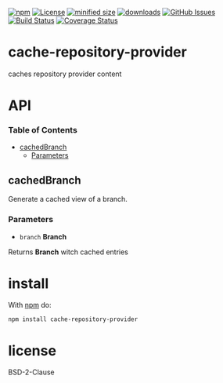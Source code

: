 [![npm](https://img.shields.io/npm/v/cache-repository-provider.svg)](https://www.npmjs.com/package/cache-repository-provider)
[![License](https://img.shields.io/badge/License-BSD%203--Clause-blue.svg)](https://opensource.org/licenses/BSD-3-Clause)
[![minified size](https://badgen.net/bundlephobia/min/cache-repository-provider)](https://bundlephobia.com/result?p=cache-repository-provider)
[![downloads](http://img.shields.io/npm/dm/cache-repository-provider.svg?style=flat-square)](https://npmjs.org/package/cache-repository-provider)
[![GitHub Issues](https://img.shields.io/github/issues/arlac77/cache-repository-provider.svg?style=flat-square)](https://github.com/arlac77/cache-repository-provider/issues)
[![Build Status](https://img.shields.io/endpoint.svg?url=https%3A%2F%2Factions-badge.atrox.dev%2Farlac77%2Fcache-repository-provider%2Fbadge\&style=flat)](https://actions-badge.atrox.dev/arlac77/cache-repository-provider/goto)
[![Coverage Status](https://coveralls.io/repos/arlac77/cache-repository-provider/badge.svg)](https://coveralls.io/github/arlac77/cache-repository-provider)

# cache-repository-provider

caches repository provider content

# API

<!-- Generated by documentation.js. Update this documentation by updating the source code. -->

### Table of Contents

*   [cachedBranch](#cachedbranch)
    *   [Parameters](#parameters)

## cachedBranch

Generate a cached view of a branch.

### Parameters

*   `branch` **Branch** 

Returns **Branch** witch cached entries

# install

With [npm](http://npmjs.org) do:

```shell
npm install cache-repository-provider
```

# license

BSD-2-Clause
